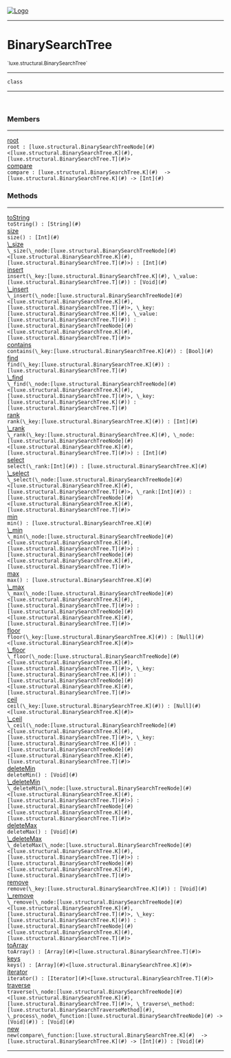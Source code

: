 
[![Logo](../../../images/logo.png)](../../../api/index.html)

---



<h1>BinarySearchTree</h1>
<small>`luxe.structural.BinarySearchTree`</small>



---

`class`

---

&nbsp;
&nbsp;



<h3>Members</h3> <hr/><span class="member apipage">
                <a name="root"><a class="lift" href="#root">root</a></a><div class="clear"></div><code class="signature apipage">root : [luxe.structural.BinarySearchTreeNode](#)&lt;[luxe.structural.BinarySearchTree.K](#), [luxe.structural.BinarySearchTree.T](#)&gt;</code><br/></span>
            <span class="small_desc_flat"></span><span class="member apipage">
                <a name="compare"><a class="lift" href="#compare">compare</a></a><div class="clear"></div><code class="signature apipage">compare : [luxe.structural.BinarySearchTree.K](#)&nbsp; -&gt; [luxe.structural.BinarySearchTree.K](#)&nbsp;-&gt; [Int](#)</code><br/></span>
            <span class="small_desc_flat"></span>





<h3>Methods</h3> <hr/><span class="method apipage">
            <a name="toString"><a class="lift" href="#toString">toString</a></a> <div class="clear"></div><code class="signature apipage">toString() : [String](#)</code><br/><span class="small_desc_flat"></span>
        </span>
    <span class="method apipage">
            <a name="size"><a class="lift" href="#size">size</a></a> <div class="clear"></div><code class="signature apipage">size() : [Int](#)</code><br/><span class="small_desc_flat"></span>
        </span>
    <span class="method apipage">
            <a name="_size"><a class="lift" href="#_size">\_size</a></a> <div class="clear"></div><code class="signature apipage">\_size(\_node:[luxe.structural.BinarySearchTreeNode](#)&lt;[luxe.structural.BinarySearchTree.K](#), [luxe.structural.BinarySearchTree.T](#)&gt;<span></span>) : [Int](#)</code><br/><span class="small_desc_flat"></span>
        </span>
    <span class="method apipage">
            <a name="insert"><a class="lift" href="#insert">insert</a></a> <div class="clear"></div><code class="signature apipage">insert(\_key:[luxe.structural.BinarySearchTree.K](#)<span></span>, \_value:[luxe.structural.BinarySearchTree.T](#)<span></span>) : [Void](#)</code><br/><span class="small_desc_flat"></span>
        </span>
    <span class="method apipage">
            <a name="_insert"><a class="lift" href="#_insert">\_insert</a></a> <div class="clear"></div><code class="signature apipage">\_insert(\_node:[luxe.structural.BinarySearchTreeNode](#)&lt;[luxe.structural.BinarySearchTree.K](#), [luxe.structural.BinarySearchTree.T](#)&gt;<span></span>, \_key:[luxe.structural.BinarySearchTree.K](#)<span></span>, \_value:[luxe.structural.BinarySearchTree.T](#)<span></span>) : [luxe.structural.BinarySearchTreeNode](#)&lt;[luxe.structural.BinarySearchTree.K](#), [luxe.structural.BinarySearchTree.T](#)&gt;</code><br/><span class="small_desc_flat"></span>
        </span>
    <span class="method apipage">
            <a name="contains"><a class="lift" href="#contains">contains</a></a> <div class="clear"></div><code class="signature apipage">contains(\_key:[luxe.structural.BinarySearchTree.K](#)<span></span>) : [Bool](#)</code><br/><span class="small_desc_flat"></span>
        </span>
    <span class="method apipage">
            <a name="find"><a class="lift" href="#find">find</a></a> <div class="clear"></div><code class="signature apipage">find(\_key:[luxe.structural.BinarySearchTree.K](#)<span></span>) : [luxe.structural.BinarySearchTree.T](#)</code><br/><span class="small_desc_flat"></span>
        </span>
    <span class="method apipage">
            <a name="_find"><a class="lift" href="#_find">\_find</a></a> <div class="clear"></div><code class="signature apipage">\_find(\_node:[luxe.structural.BinarySearchTreeNode](#)&lt;[luxe.structural.BinarySearchTree.K](#), [luxe.structural.BinarySearchTree.T](#)&gt;<span></span>, \_key:[luxe.structural.BinarySearchTree.K](#)<span></span>) : [luxe.structural.BinarySearchTree.T](#)</code><br/><span class="small_desc_flat"></span>
        </span>
    <span class="method apipage">
            <a name="rank"><a class="lift" href="#rank">rank</a></a> <div class="clear"></div><code class="signature apipage">rank(\_key:[luxe.structural.BinarySearchTree.K](#)<span></span>) : [Int](#)</code><br/><span class="small_desc_flat"></span>
        </span>
    <span class="method apipage">
            <a name="_rank"><a class="lift" href="#_rank">\_rank</a></a> <div class="clear"></div><code class="signature apipage">\_rank(\_key:[luxe.structural.BinarySearchTree.K](#)<span></span>, \_node:[luxe.structural.BinarySearchTreeNode](#)&lt;[luxe.structural.BinarySearchTree.K](#), [luxe.structural.BinarySearchTree.T](#)&gt;<span></span>) : [Int](#)</code><br/><span class="small_desc_flat"></span>
        </span>
    <span class="method apipage">
            <a name="select"><a class="lift" href="#select">select</a></a> <div class="clear"></div><code class="signature apipage">select(\_rank:[Int](#)<span></span>) : [luxe.structural.BinarySearchTree.K](#)</code><br/><span class="small_desc_flat"></span>
        </span>
    <span class="method apipage">
            <a name="_select"><a class="lift" href="#_select">\_select</a></a> <div class="clear"></div><code class="signature apipage">\_select(\_node:[luxe.structural.BinarySearchTreeNode](#)&lt;[luxe.structural.BinarySearchTree.K](#), [luxe.structural.BinarySearchTree.T](#)&gt;<span></span>, \_rank:[Int](#)<span></span>) : [luxe.structural.BinarySearchTreeNode](#)&lt;[luxe.structural.BinarySearchTree.K](#), [luxe.structural.BinarySearchTree.T](#)&gt;</code><br/><span class="small_desc_flat"></span>
        </span>
    <span class="method apipage">
            <a name="min"><a class="lift" href="#min">min</a></a> <div class="clear"></div><code class="signature apipage">min() : [luxe.structural.BinarySearchTree.K](#)</code><br/><span class="small_desc_flat"></span>
        </span>
    <span class="method apipage">
            <a name="_min"><a class="lift" href="#_min">\_min</a></a> <div class="clear"></div><code class="signature apipage">\_min(\_node:[luxe.structural.BinarySearchTreeNode](#)&lt;[luxe.structural.BinarySearchTree.K](#), [luxe.structural.BinarySearchTree.T](#)&gt;<span></span>) : [luxe.structural.BinarySearchTreeNode](#)&lt;[luxe.structural.BinarySearchTree.K](#), [luxe.structural.BinarySearchTree.T](#)&gt;</code><br/><span class="small_desc_flat"></span>
        </span>
    <span class="method apipage">
            <a name="max"><a class="lift" href="#max">max</a></a> <div class="clear"></div><code class="signature apipage">max() : [luxe.structural.BinarySearchTree.K](#)</code><br/><span class="small_desc_flat"></span>
        </span>
    <span class="method apipage">
            <a name="_max"><a class="lift" href="#_max">\_max</a></a> <div class="clear"></div><code class="signature apipage">\_max(\_node:[luxe.structural.BinarySearchTreeNode](#)&lt;[luxe.structural.BinarySearchTree.K](#), [luxe.structural.BinarySearchTree.T](#)&gt;<span></span>) : [luxe.structural.BinarySearchTreeNode](#)&lt;[luxe.structural.BinarySearchTree.K](#), [luxe.structural.BinarySearchTree.T](#)&gt;</code><br/><span class="small_desc_flat"></span>
        </span>
    <span class="method apipage">
            <a name="floor"><a class="lift" href="#floor">floor</a></a> <div class="clear"></div><code class="signature apipage">floor(\_key:[luxe.structural.BinarySearchTree.K](#)<span></span>) : [Null](#)&lt;[luxe.structural.BinarySearchTree.K](#)&gt;</code><br/><span class="small_desc_flat"></span>
        </span>
    <span class="method apipage">
            <a name="_floor"><a class="lift" href="#_floor">\_floor</a></a> <div class="clear"></div><code class="signature apipage">\_floor(\_node:[luxe.structural.BinarySearchTreeNode](#)&lt;[luxe.structural.BinarySearchTree.K](#), [luxe.structural.BinarySearchTree.T](#)&gt;<span></span>, \_key:[luxe.structural.BinarySearchTree.K](#)<span></span>) : [luxe.structural.BinarySearchTreeNode](#)&lt;[luxe.structural.BinarySearchTree.K](#), [luxe.structural.BinarySearchTree.T](#)&gt;</code><br/><span class="small_desc_flat"></span>
        </span>
    <span class="method apipage">
            <a name="ceil"><a class="lift" href="#ceil">ceil</a></a> <div class="clear"></div><code class="signature apipage">ceil(\_key:[luxe.structural.BinarySearchTree.K](#)<span></span>) : [Null](#)&lt;[luxe.structural.BinarySearchTree.K](#)&gt;</code><br/><span class="small_desc_flat"></span>
        </span>
    <span class="method apipage">
            <a name="_ceil"><a class="lift" href="#_ceil">\_ceil</a></a> <div class="clear"></div><code class="signature apipage">\_ceil(\_node:[luxe.structural.BinarySearchTreeNode](#)&lt;[luxe.structural.BinarySearchTree.K](#), [luxe.structural.BinarySearchTree.T](#)&gt;<span></span>, \_key:[luxe.structural.BinarySearchTree.K](#)<span></span>) : [luxe.structural.BinarySearchTreeNode](#)&lt;[luxe.structural.BinarySearchTree.K](#), [luxe.structural.BinarySearchTree.T](#)&gt;</code><br/><span class="small_desc_flat"></span>
        </span>
    <span class="method apipage">
            <a name="deleteMin"><a class="lift" href="#deleteMin">deleteMin</a></a> <div class="clear"></div><code class="signature apipage">deleteMin() : [Void](#)</code><br/><span class="small_desc_flat"></span>
        </span>
    <span class="method apipage">
            <a name="_deleteMin"><a class="lift" href="#_deleteMin">\_deleteMin</a></a> <div class="clear"></div><code class="signature apipage">\_deleteMin(\_node:[luxe.structural.BinarySearchTreeNode](#)&lt;[luxe.structural.BinarySearchTree.K](#), [luxe.structural.BinarySearchTree.T](#)&gt;<span></span>) : [luxe.structural.BinarySearchTreeNode](#)&lt;[luxe.structural.BinarySearchTree.K](#), [luxe.structural.BinarySearchTree.T](#)&gt;</code><br/><span class="small_desc_flat"></span>
        </span>
    <span class="method apipage">
            <a name="deleteMax"><a class="lift" href="#deleteMax">deleteMax</a></a> <div class="clear"></div><code class="signature apipage">deleteMax() : [Void](#)</code><br/><span class="small_desc_flat"></span>
        </span>
    <span class="method apipage">
            <a name="_deleteMax"><a class="lift" href="#_deleteMax">\_deleteMax</a></a> <div class="clear"></div><code class="signature apipage">\_deleteMax(\_node:[luxe.structural.BinarySearchTreeNode](#)&lt;[luxe.structural.BinarySearchTree.K](#), [luxe.structural.BinarySearchTree.T](#)&gt;<span></span>) : [luxe.structural.BinarySearchTreeNode](#)&lt;[luxe.structural.BinarySearchTree.K](#), [luxe.structural.BinarySearchTree.T](#)&gt;</code><br/><span class="small_desc_flat"></span>
        </span>
    <span class="method apipage">
            <a name="remove"><a class="lift" href="#remove">remove</a></a> <div class="clear"></div><code class="signature apipage">remove(\_key:[luxe.structural.BinarySearchTree.K](#)<span></span>) : [Void](#)</code><br/><span class="small_desc_flat"></span>
        </span>
    <span class="method apipage">
            <a name="_remove"><a class="lift" href="#_remove">\_remove</a></a> <div class="clear"></div><code class="signature apipage">\_remove(\_node:[luxe.structural.BinarySearchTreeNode](#)&lt;[luxe.structural.BinarySearchTree.K](#), [luxe.structural.BinarySearchTree.T](#)&gt;<span></span>, \_key:[luxe.structural.BinarySearchTree.K](#)<span></span>) : [luxe.structural.BinarySearchTreeNode](#)&lt;[luxe.structural.BinarySearchTree.K](#), [luxe.structural.BinarySearchTree.T](#)&gt;</code><br/><span class="small_desc_flat"></span>
        </span>
    <span class="method apipage">
            <a name="toArray"><a class="lift" href="#toArray">toArray</a></a> <div class="clear"></div><code class="signature apipage">toArray() : [Array](#)&lt;[luxe.structural.BinarySearchTree.T](#)&gt;</code><br/><span class="small_desc_flat"></span>
        </span>
    <span class="method apipage">
            <a name="keys"><a class="lift" href="#keys">keys</a></a> <div class="clear"></div><code class="signature apipage">keys() : [Array](#)&lt;[luxe.structural.BinarySearchTree.K](#)&gt;</code><br/><span class="small_desc_flat"></span>
        </span>
    <span class="method apipage">
            <a name="iterator"><a class="lift" href="#iterator">iterator</a></a> <div class="clear"></div><code class="signature apipage">iterator() : [Iterator](#)&lt;[luxe.structural.BinarySearchTree.T](#)&gt;</code><br/><span class="small_desc_flat"></span>
        </span>
    <span class="method apipage">
            <a name="traverse"><a class="lift" href="#traverse">traverse</a></a> <div class="clear"></div><code class="signature apipage">traverse(\_node:[luxe.structural.BinarySearchTreeNode](#)&lt;[luxe.structural.BinarySearchTree.K](#), [luxe.structural.BinarySearchTree.T](#)&gt;<span></span>, \_traverse\_method:[luxe.structural.BinarySearchTraverseMethod](#)<span></span>, \_process\_node\_function:[luxe.structural.BinarySearchTreeNode](#)&nbsp;-&gt; [Void](#)<span></span>) : [Void](#)</code><br/><span class="small_desc_flat"></span>
        </span>
    <span class="method apipage">
            <a name="new"><a class="lift" href="#new">new</a></a> <div class="clear"></div><code class="signature apipage">new(compare\_function:[luxe.structural.BinarySearchTree.K](#)&nbsp; -&gt; [luxe.structural.BinarySearchTree.K](#)&nbsp;-&gt; [Int](#)<span></span>) : [Void](#)</code><br/><span class="small_desc_flat"></span>
        </span>
    





---

&nbsp;
&nbsp;
&nbsp;
&nbsp;